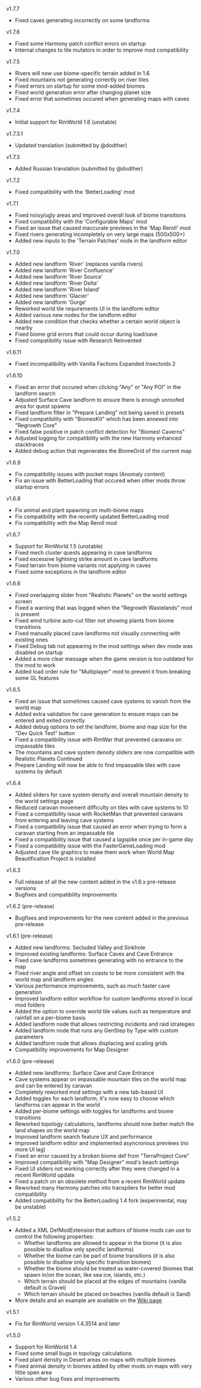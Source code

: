 
v1.7.7

- Fixed caves generating incorrectly on some landforms

v1.7.6

- Fixed some Harmony patch conflict errors on startup
- Internal changes to tile mutators in order to improve mod compatibility

v1.7.5

- Rivers will now use biome-specific terrain added in 1.6
- Fixed mountains not generating correctly on river tiles
- Fixed errors on startup for some mod-added biomes
- Fixed world generation error after changing planet size
- Fixed error that sometimes occured when generating maps with caves

v1.7.4

- Initial support for RimWorld 1.6 (unstable)

v1.7.3.1

- Updated translation (submitted by @dodther)

v1.7.3

- Added Russian translation (submitted by @dodther)

v1.7.2

- Fixed compatibility with the 'BetterLoading' mod

v1.7.1

- Fixed noisy/ugly areas and improved overall look of biome transitions
- Fixed compatibility with the 'Configurable Maps' mod
- Fixed an issue that caused inaccurate previews in the 'Map Reroll' mod
- Fixed rivers generating incompletely on very large maps (500x500+)
- Added new inputs to the 'Terrain Patches' node in the landform editor

v1.7.0

- Added new landform 'River' (replaces vanilla rivers)
- Added new landform 'River Confluence'
- Added new landform 'River Source'
- Added new landform 'River Delta'
- Added new landform 'River Island'
- Added new landform 'Glacier'
- Added new landform 'Gorge'
- Reworked world tile requirements UI in the landform editor
- Added various new nodes for the landform editor
- Added new condition that checks whether a certain world object is nearby
- Fixed biome grid errors that could occur during load/save
- Fixed compatibility issue with Research Reinvented

v1.6.11

- Fixed incompatibility with Vanilla Factions Expanded Insectoids 2

v1.6.10

- Fixed an error that occured when clicking "Any" or "Any POI" in the landform search
- Adjusted Surface Cave landform to ensure there is enough unroofed area for quest spawns
- Fixed landform filter in "Prepare Landing" not being saved in presets
- Fixed compatibility with "BiomesKit" which has been annexed into "Regrowth Core"
- Fixed false positive in patch conflict detection for "Biomes! Caverns"
- Adjusted logging for compatibility with the new Harmony enhanced stacktraces
- Added debug action that regenerates the BiomeGrid of the current map

v1.6.9

- Fix compatibility issues with pocket maps (Anomaly content)
- Fix an issue with BetterLoading that occured when other mods throw startup errors

v1.6.8

- Fix animal and plant spawning on multi-biome maps
- Fix compatibility with the recently updated BetterLoading mod
- Fix compatibility with the Map Reroll mod

v1.6.7

- Support for RimWorld 1.5 (unstable)
- Fixed mech cluster quests appearing in cave landforms
- Fixed excessive lightning strike amount in cave landforms
- Fixed terrain from biome variants not applying in caves
- Fixed some exceptions in the landform editor

v1.6.6

- Fixed overlapping slider from "Realistic Planets" on the world settings screen
- Fixed a warning that was logged when the "Regrowth Wastelands" mod is present
- Fixed wind turbine auto-cut filter not showing plants from biome transitions
- Fixed manually placed cave landforms not visually connecting with existing ones
- Fixed Debug tab not appearing in the mod settings when dev mode was disabled on startup
- Added a more clear message when the game version is too outdated for the mod to work
- Added load order rule for "Multiplayer" mod to prevent it from breaking some GL features

v1.6.5

- Fixed an issue that sometimes caused cave systems to vanish from the world map
- Added extra validation for cave generation to ensure maps can be entered and exited correctly
- Added debug options to set the landform, biome and map size for the "Dev Quick Test" button
- Fixed a compatibility issue with RimWar that prevented caravans on impassable tiles
- The mountains and cave system density sliders are now compatible with Realistic Planets Continued
- Prepare Landing will now be able to find impassable tiles with cave systems by default

v1.6.4

- Added sliders for cave system density and overall mountain density to the world settings page
- Reduced caravan movement difficulty on tiles with cave systems to 10
- Fixed a compatibility issue with RocketMan that prevented caravans from entering and leaving cave systems
- Fixed a compatibility issue that caused an error when trying to form a caravan starting from an impassable tile
- Fixed a compatibility issue that caused a lagspike once per in-game day
- Fixed a compatibility issue with the FasterGameLoading mod
- Adjusted cave tile graphics to make them work when World Map Beautification Project is installed

v1.6.3

- Full release of all the new content added in the v1.6.x pre-release versions
- Bugfixes and compatibility improvements

v1.6.2 (pre-release)

- Bugfixes and improvements for the new content added in the previous pre-release

v1.6.1 (pre-release)

- Added new landforms: Secluded Valley and Sinkhole
- Improved existing landforms: Surface Caves and Cave Entrance
- Fixed cave landforms sometimes generating with no entrance to the map
- Fixed river angle and offset on coasts to be more consistent with the world map and landform angles
- Various performance improvements, such as much faster cave generation
- Improved landform editor workflow for custom landforms stored in local mod folders
- Added the option to override world tile values such as temperature and rainfall on a per-biome basis
- Added landform node that allows restricting incidents and raid strategies
- Added landform node that runs any GenStep by Type with custom parameters
- Added landform node that allows displacing and scaling grids
- Compatibility improvements for Map Designer

v1.6.0 (pre-release)

- Added new landforms: Surface Cave and Cave Entrance
- Cave systems appear on impassable mountain tiles on the world map and can be entered by caravan
- Completely reworked mod settings with a new tab-based UI
- Added toggles for each landform, it's now easy to choose which landforms can appear in the world
- Added per-biome settings with toggles for landforms and biome transitions
- Reworked topology calculations, landforms should now better match the land shapes on the world map
- Improved landform search feature UX and performance
- Improved landform editor and implemented asyncronous previews (no more UI lag)
- Fixed an error caused by a broken biome def from "TerraProject Core"
- Improved compatibility with "Map Designer" mod's beach settings
- Fixed UI sliders not working correctly after they were changed in a recent RimWorld update
- Fixed a patch on an obsolete method from a recent RimWorld update
- Reworked many Harmony patches into transpilers for better mod compatibility
- Added compatibility for the BetterLoading 1.4 fork (experimental, may be unstable)

v1.5.2

- Added a XML DefModExtension that authors of biome mods can use to control the following properties:
  - Whether landforms are allowed to appear in the biome (it is also possible to disallow only specific landforms)
  - Whether the biome can be part of biome transitions (it is also possible to disallow only specific transition biomes)
  - Whether the biome should be treated as water-covered (biomes that spawn in/on the ocean, like sea ice, islands, etc.)
  - Which terrain should be placed at the edges of mountains (vanilla default is Gravel)
  - Which terrain should be placed on beaches (vanilla default is Sand)
- More details and an example are available on the [Wiki page](https://github.com/m00nl1ght-dev/GeologicalLandforms/wiki)

v1.5.1

- Fix for RimWorld version 1.4.3514 and later

v1.5.0

- Support for RimWorld 1.4
- Fixed some small bugs in topology calculations
- Fixed plant density in Desert areas on maps with multiple biomes
- Fixed animal density in biomes added by other mods on maps with very little open area
- Various other bug fixes and improvements
